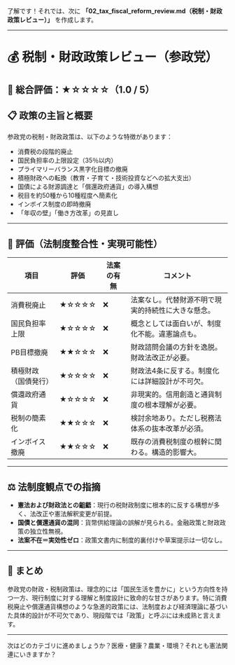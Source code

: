 了解です！それでは、次に **「02_tax_fiscal_reform_review.md（税制・財政政策レビュー）」** を作成します。

---

# 💰 税制・財政政策レビュー（参政党）

## 🌟 総合評価：★☆☆☆☆（1.0 / 5）

## 📋 政策の主旨と概要

参政党の税制・財政政策は、以下のような特徴があります：

- 消費税の段階的廃止
- 国民負担率の上限設定（35％以内）
- プライマリーバランス黒字化目標の撤廃
- 積極財政への転換（教育・子育て・技術投資などへの拡大支出）
- 国債による財源調達と「償還政府通貨」の導入構想
- 税目を約50種から10種程度へ簡素化
- インボイス制度の即時撤廃
- 「年収の壁」「働き方改革」の見直し

---

## 🧾 評価（法制度整合性・実現可能性）

| 項目 | 評価 | 法案の有無 | コメント |
|------|------|------------|----------|
| 消費税廃止 | ★☆☆☆☆ | ❌ | 法案なし。代替財源不明で現実的持続性に大きな懸念。 |
| 国民負担率上限 | ★☆☆☆☆ | ❌ | 概念としては面白いが、制度化不能。違憲論点も。 |
| PB目標撤廃 | ★★☆☆☆ | ❌ | 財政諮問会議の方針を逸脱。財政法改正が必要。 |
| 積極財政（国債発行） | ★☆☆☆☆ | ❌ | 財政法4条に反する。制度化には詳細設計が不可欠。 |
| 償還政府通貨 | ★☆☆☆☆ | ❌ | 非現実的。信用創造と通貨制度の根本理解が必要。 |
| 税制の簡素化 | ★★☆☆☆ | ❌ | 検討余地あり。ただし税務法体系の抜本改革が必須。 |
| インボイス撤廃 | ★★☆☆☆ | ❌ | 既存の消費税制度の根幹に関わる。構造的影響大。 |

---

## ⚖ 法制度観点での指摘

- **憲法および財政法との齟齬**：現行の税財政制度に根本的に反する構想が多く、法改正や憲法解釈変更が前提。
- **国債と償還通貨の混同**：貨幣供給理論の誤解が見られる。金融政策と財政政策の独立性無視。
- **法案不在＝実効性ゼロ**：政策文書内に制度的裏付けや草案提示は一切なし。

---

## 🧩 まとめ

参政党の財政・税制政策は、理念的には「国民生活を豊かに」という方向性を持つ一方、現行制度に対する理解と制度設計に致命的な甘さがあります。特に消費税廃止や償還通貨構想のような急進的政策には、法制度および経済理論に基づいた具体的設計が不可欠であり、現段階では「政策」と呼ぶには未成熟と言えます。

---

次はどのカテゴリに進めましょうか？医療・健康？農業・環境？それとも憲法関連にいきますか？